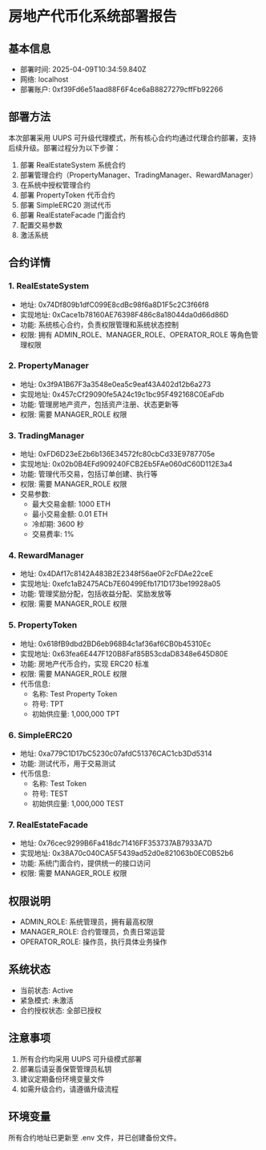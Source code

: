 # 房地产代币化系统部署报告

## 基本信息
- 部署时间: 2025-04-09T10:34:59.840Z
- 网络: localhost
- 部署账户: 0xf39Fd6e51aad88F6F4ce6aB8827279cffFb92266

## 部署方法
本次部署采用 UUPS 可升级代理模式，所有核心合约均通过代理合约部署，支持后续升级。部署过程分为以下步骤：
1. 部署 RealEstateSystem 系统合约
2. 部署管理合约（PropertyManager、TradingManager、RewardManager）
3. 在系统中授权管理合约
4. 部署 PropertyToken 代币合约
5. 部署 SimpleERC20 测试代币
6. 部署 RealEstateFacade 门面合约
7. 配置交易参数
8. 激活系统

## 合约详情

### 1. RealEstateSystem
- 地址: 0x74Df809b1dfC099E8cdBc98f6a8D1F5c2C3f66f8
- 实现地址: 0xCace1b78160AE76398F486c8a18044da0d66d86D
- 功能: 系统核心合约，负责权限管理和系统状态控制
- 权限: 拥有 ADMIN_ROLE、MANAGER_ROLE、OPERATOR_ROLE 等角色管理权限

### 2. PropertyManager
- 地址: 0x3f9A1B67F3a3548e0ea5c9eaf43A402d12b6a273
- 实现地址: 0x457cCf29090fe5A24c19c1bc95F492168C0EaFdb
- 功能: 管理房地产资产，包括资产注册、状态更新等
- 权限: 需要 MANAGER_ROLE 权限

### 3. TradingManager
- 地址: 0xFD6D23eE2b6b136E34572fc80cbCd33E9787705e
- 实现地址: 0x02b0B4EFd909240FCB2Eb5FAe060dC60D112E3a4
- 功能: 管理代币交易，包括订单创建、执行等
- 权限: 需要 MANAGER_ROLE 权限
- 交易参数:
  - 最大交易金额: 1000 ETH
  - 最小交易金额: 0.01 ETH
  - 冷却期: 3600 秒
  - 交易费率: 1%

### 4. RewardManager
- 地址: 0x4DAf17c8142A483B2E2348f56ae0F2cFDAe22ceE
- 实现地址: 0xefc1aB2475ACb7E60499Efb171D173be19928a05
- 功能: 管理奖励分配，包括收益分配、奖励发放等
- 权限: 需要 MANAGER_ROLE 权限

### 5. PropertyToken
- 地址: 0x618fB9dbd2BD6eb968B4c1af36af6CB0b45310Ec
- 实现地址: 0x63fea6E447F120B8Faf85B53cdaD8348e645D80E
- 功能: 房地产代币合约，实现 ERC20 标准
- 权限: 需要 MANAGER_ROLE 权限
- 代币信息:
  - 名称: Test Property Token
  - 符号: TPT
  - 初始供应量: 1,000,000 TPT

### 6. SimpleERC20
- 地址: 0xa779C1D17bC5230c07afdC51376CAC1cb3Dd5314
- 功能: 测试代币，用于交易测试
- 代币信息:
  - 名称: Test Token
  - 符号: TEST
  - 初始供应量: 1,000,000 TEST

### 7. RealEstateFacade
- 地址: 0x76cec9299B6Fa418dc71416FF353737AB7933A7D
- 实现地址: 0x38A70c040CA5F5439ad52d0e821063b0EC0B52b6
- 功能: 系统门面合约，提供统一的接口访问
- 权限: 需要 MANAGER_ROLE 权限

## 权限说明
- ADMIN_ROLE: 系统管理员，拥有最高权限
- MANAGER_ROLE: 合约管理员，负责日常运营
- OPERATOR_ROLE: 操作员，执行具体业务操作

## 系统状态
- 当前状态: Active
- 紧急模式: 未激活
- 合约授权状态: 全部已授权

## 注意事项
1. 所有合约均采用 UUPS 可升级模式部署
2. 部署后请妥善保管管理员私钥
3. 建议定期备份环境变量文件
4. 如需升级合约，请遵循升级流程

## 环境变量
所有合约地址已更新至 .env 文件，并已创建备份文件。
